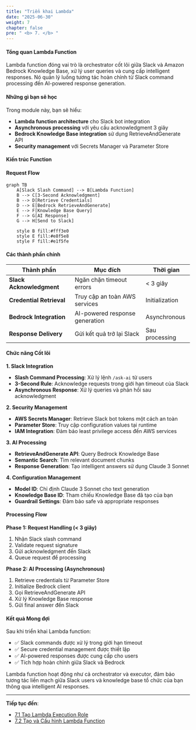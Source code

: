 ```yaml
---
title: "Triển khai Lambda"
date: "2025-06-30"
weight: 7
chapter: false
pre: " <b> 7. </b> "
---
```


#### Tổng quan Lambda Function

Lambda function đóng vai trò là orchestrator cốt lõi giữa Slack và Amazon Bedrock Knowledge Base, xử lý user queries và cung cấp intelligent responses. Nó quản lý luồng tương tác hoàn chỉnh từ Slack command processing đến AI-powered response generation.

#### Những gì bạn sẽ học

Trong module này, bạn sẽ hiểu:

- **Lambda function architecture** cho Slack bot integration
- **Asynchronous processing** với yêu cầu acknowledgment 3 giây
- **Bedrock Knowledge Base integration** sử dụng RetrieveAndGenerate API
- **Security management** với Secrets Manager và Parameter Store

#### Kiến trúc Function

#### Request Flow

```mermaid
graph TB
    A[Slack Slash Command] --> B[Lambda Function]
    B --> C[3-Second Acknowledgment]
    B --> D[Retrieve Credentials]
    D --> E[Bedrock RetrieveAndGenerate]
    E --> F[Knowledge Base Query]
    F --> G[AI Response]
    G --> H[Send to Slack]

    style B fill:#fff3e0
    style E fill:#e8f5e8
    style F fill:#e1f5fe
```

#### Các thành phần chính

| Thành phần               | Mục đích                       | Thời gian       |
| ------------------------ | ------------------------------ | --------------- |
| **Slack Acknowledgment** | Ngăn chặn timeout errors       | < 3 giây        |
| **Credential Retrieval** | Truy cập an toàn AWS services  | Initialization  |
| **Bedrock Integration**  | AI-powered response generation | Asynchronous    |
| **Response Delivery**    | Gửi kết quả trở lại Slack      | Sau processing  |

#### Chức năng Cốt lõi

**1. Slack Integration**

- **Slash Command Processing**: Xử lý lệnh `/ask-ai` từ users
- **3-Second Rule**: Acknowledge requests trong giới hạn timeout của Slack
- **Asynchronous Response**: Xử lý queries và phản hồi sau acknowledgment

**2. Security Management**

- **AWS Secrets Manager**: Retrieve Slack bot tokens một cách an toàn
- **Parameter Store**: Truy cập configuration values tại runtime
- **IAM Integration**: Đảm bảo least privilege access đến AWS services

**3. AI Processing**

- **RetrieveAndGenerate API**: Query Bedrock Knowledge Base
- **Semantic Search**: Tìm relevant document chunks
- **Response Generation**: Tạo intelligent answers sử dụng Claude 3 Sonnet

**4. Configuration Management**

- **Model ID**: Chỉ định Claude 3 Sonnet cho text generation
- **Knowledge Base ID**: Tham chiếu Knowledge Base đã tạo của bạn
- **Guardrail Settings**: Đảm bảo safe và appropriate responses

#### Processing Flow

**Phase 1: Request Handling (< 3 giây)**

1. Nhận Slack slash command
2. Validate request signature
3. Gửi acknowledgment đến Slack
4. Queue request để processing

**Phase 2: AI Processing (Asynchronous)**

1. Retrieve credentials từ Parameter Store
2. Initialize Bedrock client
3. Gọi RetrieveAndGenerate API
4. Xử lý Knowledge Base response
5. Gửi final answer đến Slack

#### Kết quả Mong đợi

Sau khi triển khai Lambda function:

- ✅ Slack commands được xử lý trong giới hạn timeout
- ✅ Secure credential management được thiết lập
- ✅ AI-powered responses được cung cấp cho users
- ✅ Tích hợp hoàn chỉnh giữa Slack và Bedrock

Lambda function hoạt động như cả orchestrator và executor, đảm bảo tương tác liền mạch giữa Slack users và knowledge base tổ chức của bạn thông qua intelligent AI responses.

---

**Tiếp tục đến**:

- [7.1 Tạo Lambda Execution Role](./7.1-lambda_role/)
- [7.2 Tạo và Cấu hình Lambda Function](./7.2-config_code/)